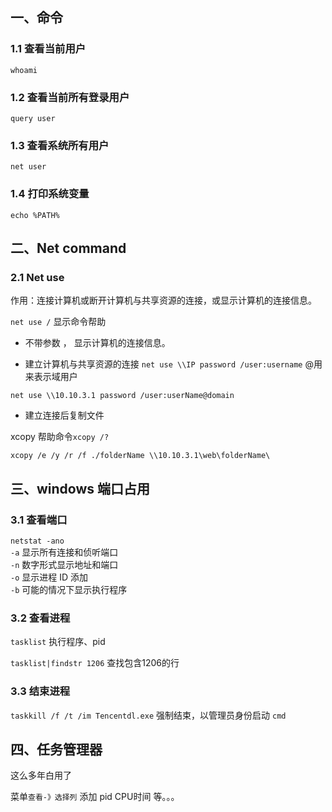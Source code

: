 ## 一、命令

### 1.1 查看当前用户
`whoami`

### 1.2 查看当前所有登录用户
`query user`

### 1.3 查看系统所有用户
`net user`

### 1.4 打印系统变量
`echo %PATH%`

## 二、Net command

### 2.1 Net use
作用：连接计算机或断开计算机与共享资源的连接，或显示计算机的连接信息。 

`net use /` 显示命令帮助

- 不带参数 ， 显示计算机的连接信息。

- 建立计算机与共享资源的连接
`net use \\IP password /user:username` @用来表示域用户

`net use \\10.10.3.1 password /user:userName@domain`

- 建立连接后复制文件

xcopy 帮助命令`xcopy /?`

`xcopy /e /y /r /f ./folderName \\10.10.3.1\web\folderName\`

## 三、windows 端口占用

### 3.1 查看端口
`netstat -ano`  
`-a` 显示所有连接和侦听端口  
`-n` 数字形式显示地址和端口  
`-o` 显示进程 ID 添加    
`-b` 可能的情况下显示执行程序

### 3.2 查看进程
`tasklist`  执行程序、pid

`tasklist|findstr 1206` 查找包含1206的行

### 3.3 结束进程  
`taskkill /f /t /im Tencentdl.exe`
强制结束，以管理员身份启动 `cmd`  

## 四、任务管理器
这么多年白用了

菜单`查看-》选择列` 添加 pid CPU时间 等。。。

 


